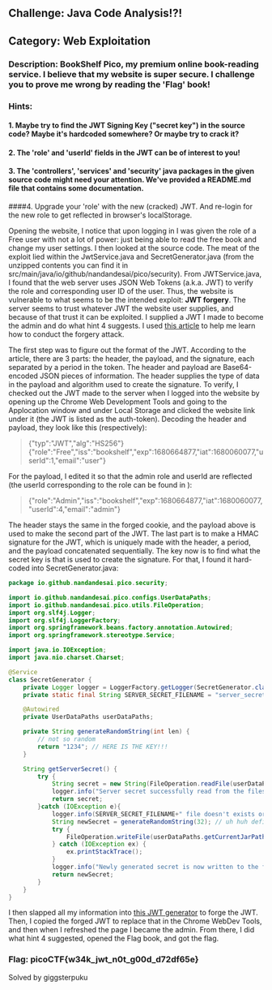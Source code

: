 ## Challenge: Java Code Analysis!?!

## Category: Web Exploitation

### Description: BookShelf Pico, my premium online book-reading service. I believe that my website is super secure. I challenge you to prove me wrong by reading the 'Flag' book!

### Hints:

#### 1. Maybe try to find the JWT Signing Key ("secret key") in the source code? Maybe it's hardcoded somewhere? Or maybe try to crack it?

#### 2. The 'role' and 'userId' fields in the JWT can be of interest to you!

#### 3. The 'controllers', 'services' and 'security' java packages in the given source code might need your attention. We've provided a README.md file that contains some documentation.

####4. Upgrade your 'role' with the new (cracked) JWT. And re-login for the new role to get reflected in browser's localStorage.

Opening the website, I notice that upon logging in I was given the role of a Free user with not a lot of power: just being able to read the free book and change my user settings. I then looked at the source code. The meat of the exploit lied within the JwtService.java and SecretGenerator.java (from the unzipped contents you can find it in src/main/java/io/github/nandandesai/pico/security). From JWTService.java, I found that the web server uses JSON Web Tokens (a.k.a. JWT) to verify the role and corresponding user ID of the user. Thus, the website is vulnerable to what seems to be the intended exploit: **JWT forgery**. The server seems to trust whatever JWT the website user supplies, and because of that trust it can be exploited. I supplied a JWT I made to become the admin and do what hint 4 suggests. I used [this article](https://infosecwriteups.com/attacking-json-web-tokens-jwts-d1d51a1e17cb) to help me learn how to conduct the forgery attack.

The first step was to figure out the format of the JWT. According to the article, there are 3 parts: the header, the payload, and the signature, each separated by a period in the token. The header and payload are Base64-encoded JSON pieces of information. The header supplies the type of data in the payload and algorithm used to create the signature. To verify, I checked out the JWT made to the server when I logged into the website by opening up the Chrome Web Development Tools and going to the Applocation window and under Local Storage and clicked the website link under it (the JWT is listed as the auth-token). Decoding the header and payload, they look like this (respectively):

>{"typ":"JWT","alg":"HS256"}
{"role":"Free","iss":"bookshelf","exp":1680664877,"iat":1680060077,"userId":1,"email":"user"}

For the payload, I edited it so that the admin role and userId are reflected (the userId corresponding to the role can be found in ):

>{"role":"Admin","iss":"bookshelf","exp":1680664877,"iat":1680060077,"userId":4,"email":"admin"}

The header stays the same in the forged cookie, and the payload above is used to make the second part of the JWT. The last part is to make a HMAC signature for the JWT, which is uniquely made with the header, a period, and the payload concatenated sequentially. The key now is to find what the secret key is that is used to create the signature. For that, I found it hard-coded into SecretGenerator.java:

```java
package io.github.nandandesai.pico.security;

import io.github.nandandesai.pico.configs.UserDataPaths;
import io.github.nandandesai.pico.utils.FileOperation;
import org.slf4j.Logger;
import org.slf4j.LoggerFactory;
import org.springframework.beans.factory.annotation.Autowired;
import org.springframework.stereotype.Service;

import java.io.IOException;
import java.nio.charset.Charset;

@Service
class SecretGenerator {
    private Logger logger = LoggerFactory.getLogger(SecretGenerator.class);
    private static final String SERVER_SECRET_FILENAME = "server_secret.txt";

    @Autowired
    private UserDataPaths userDataPaths;

    private String generateRandomString(int len) {
        // not so random
        return "1234"; // HERE IS THE KEY!!!
    }

    String getServerSecret() {
        try {
            String secret = new String(FileOperation.readFile(userDataPaths.getCurrentJarPath(), SERVER_SECRET_FILENAME), Charset.defaultCharset());
            logger.info("Server secret successfully read from the filesystem. Using the same for this runtime.");
            return secret;
        }catch (IOException e){
            logger.info(SERVER_SECRET_FILENAME+" file doesn't exists or something went wrong in reading that file. Generating a new secret for the server.");
            String newSecret = generateRandomString(32); // uh huh definitely random and not guessable...
            try {
                FileOperation.writeFile(userDataPaths.getCurrentJarPath(), SERVER_SECRET_FILENAME, newSecret.getBytes()); // the not-so-random string gets written into the secret server file anyway LMAO
            } catch (IOException ex) {
                ex.printStackTrace();
            }
            logger.info("Newly generated secret is now written to the filesystem for persistence.");
            return newSecret;
        }
    }
}
```

I then slapped all my information into [this JWT generator](https://jwt.io/) to forge the JWT. Then, I copied the forged JWT to replace that in the Chrome WebDev Tools, and then when I refreshed the page I became the admin. From there, I did what hint 4 suggested, opened the Flag book, and got the flag.

### Flag: picoCTF{w34k_jwt_n0t_g00d_d72df65e}

Solved by giggsterpuku
